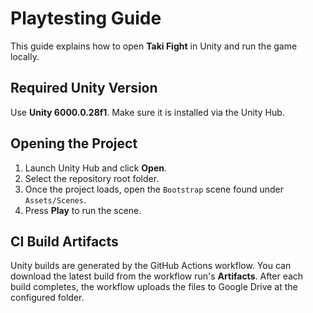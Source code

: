 # Playtesting Guide

This guide explains how to open **Taki Fight** in Unity and run the game locally.

## Required Unity Version

Use **Unity 6000.0.28f1**. Make sure it is installed via the Unity Hub.

## Opening the Project

1. Launch Unity Hub and click **Open**.
2. Select the repository root folder.
3. Once the project loads, open the `Bootstrap` scene found under `Assets/Scenes`.
4. Press **Play** to run the scene.

## CI Build Artifacts

Unity builds are generated by the GitHub Actions workflow. You can download the
latest build from the workflow run's **Artifacts**. After each build completes,
the workflow uploads the files to Google Drive at the configured folder.

